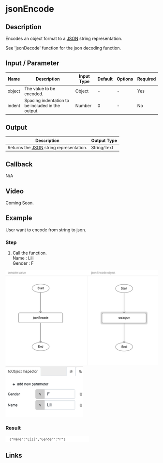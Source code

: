 # jsonEncode

## Description

Encodes an object format to a [JSON][JSON] string representation.

See 'jsonDecode' function for the json decoding function.

## Input / Parameter

| Name | Description | Input Type | Default | Options | Required |
| ------ | ------ | ------ | ------ | ------ | ------ |
| object | The value to be encoded. | Object | - | - | Yes |
| indent | Spacing indentation to be included in the output. | Number | 0 | - | No |

## Output

| Description | Output Type |
| ------ | ------ |
| Returns the [JSON][JSON] string representation. | String/Text |

## Callback

N/A

## Video

Coming Soon.

<!-- Format: [![Video]({image-path})]({url-link}) -->

## Example

User want to encode from string to json.

### Step

1. Call the function.
   <br>
   Name : Lili<br />
   Gender : F<br />

  ![](./jsonEncode-step-1.png)
  ![](./jsonEncode-step-2.png)
    
### Result

 ![](./jsonEncode-result-1.png)
    


## Links

[JSON]: <https://www.json.org/json-en.html>